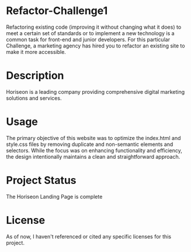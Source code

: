 # Refactor-Challenge1
Refactoring existing code (improving it without changing what it does) to meet a certain set of standards or to implement a new technology is a common task for front-end and junior developers. For this particular Challenge, a marketing agency has hired you to refactor an existing site to make it more accessible.
# Description 
Horiseon is a leading company providing comprehensive digital marketing solutions and services.
# Usage
The primary objective of this website was to optimize the index.html and style.css files by removing duplicate and non-semantic elements and selectors. While the focus was on enhancing functionality and efficiency, the design intentionally maintains a clean and straightforward approach.
# Project Status
The Horiseon Landing Page is complete
# License
As of now, I haven't referenced or cited any specific licenses for this project.